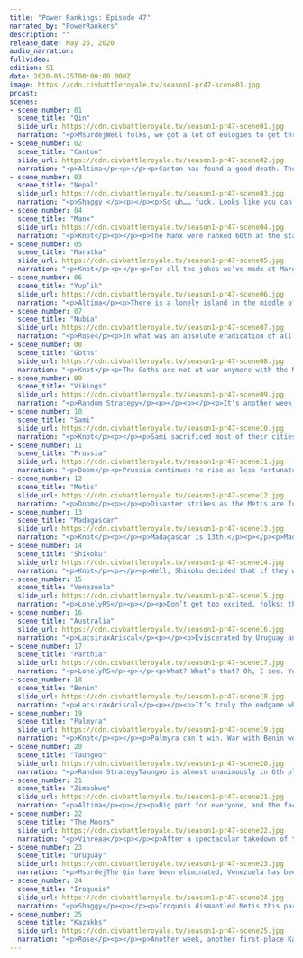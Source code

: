 ```yaml
---
title: "Power Rankings: Episode 47"
narrated_by: "PowerRankers"
description: ""
release_date: May 26, 2020
audio_narration:
fullvideo:
edition: S1
date: 2020-05-25T00:00:00.000Z
image: https://cdn.civbattleroyale.tv/season1-pr47-scene01.jpg
prcast:
scenes:
- scene_number: 01
  scene_title: "Qin"
  slide_url: https://cdn.civbattleroyale.tv/season1-pr47-scene01.jpg
  narration: "<p>MsurdejWell folks, we got a lot of eulogies to get through this Power Rankings, so let’s get it on.</p><p></p><p>First up, we have the Qin, who finally finished collapsing this part. Starting out, they clearly showed themselves to be the most competent China, quickly beating out the Qing, Xia, and Canton. Despite some rocky parts, they had a solid performance near the end of Endgame, capturing Shikoku’s capital and pushing them into Siberia. They even managed to grab 2nd place, just a few scant episodes ago...And then Kazahks came for them, bringing them to their knees in a matter of parts, kicking them out of China, and leaving their former allies to die in Japan. While they barely missed their part 0 rank (22 vs 25), they certainly put up a great showing.</p>"
- scene_number: 02
  scene_title: "Canton"
  slide_url: https://cdn.civbattleroyale.tv/season1-pr47-scene02.jpg
  narration: "<p>Altima</p><p></p><p>Canton has found a good death. They killed the Xia. They outlasted the Qing. They outlasted the Qin. They outlasted 37 civs, many of them bigger and stronger, through raw diplomatic acuity. They died as the Greatest China, while their nemesis died as Weakest Japan. I was never a believer, hell, I thought they’d be among the first to die in Endgame, but I have to tip my hat to the plucky red bastards- they got to die on a high note, a smile on their face. We should all be so lucky.</p>"
- scene_number: 03
  scene_title: "Nepal"
  slide_url: https://cdn.civbattleroyale.tv/season1-pr47-scene03.jpg
  narration: "<p>Shaggy </p><p></p><p>So uh…… fuck. Looks like you can’t turtle forever in the Himalayas. I think I underestimated Taungoo and the scientific potential of the superpowers in the game. Nepal did a fantastic job with the cards they were dealt. In pre-Endgame they were the weird mountain people of the Indian subcontinent and generally seen as an afterthought while outlasting some heavy hitters like Songhai. Then in Endgame they came in with literally 0 bonuses, 0. Not even an extra warrior. And they outlasted the Khamugs, New Zealand, Haida, and a ton of other civs that had their moments of brilliance. No brilliance from Nepal, but their tenacity in trying to stay under the radar (or over it I guess up in the mountains) while feeling relevant to me (their offensive war in Endgame was nuts) is definitely their hallmark. Saddle on up to the loser’s table with that top 25 confidence you so deserve, Prithvi, F.</p><p></p>"
- scene_number: 04
  scene_title: "Manx"
  slide_url: https://cdn.civbattleroyale.tv/season1-pr47-scene04.jpg
  narration: "<p>Knot</p><p></p><p>The Manx were ranked 60th at the start of the game. They were expected to roll over and die to Scotland, the Moors, the Vikings, or any other civ that landed on the British Isles. While they never were a top tier contender, the Manx absolutely punched above their weight. They managed to convince Scotland to sign away their main city in a peace deal early on, and held off a potential invasion from the Moors. For a while, they looked like a potential superpower of the continent, before the Vikings came in and took over most of Scotland’s land, followed swiftly by most of their own. I, and many others, counted them out completely at this point, but then Endgame rolls around and they come out swinging. They solidified their rule on the Viking free islands, and even got a foothold in Europe. The Manx may have fallen prey to what people predicted, dying to the Vikings in the east, and the Moors from the south, as well as any other civ that could reach them, but the road to getting there was vastly more entertaining than it had any right to be. </p>"
- scene_number: 05
  scene_title: "Maratha"
  slide_url: https://cdn.civbattleroyale.tv/season1-pr47-scene05.jpg
  narration: "<p>Knot</p><p></p><p>For all the jokes we’ve made at Maratha’s expense, it’s easy to forget that they were a serious contender at one point. There was a time when they had the second best stats, surpassing Taungoo, Zimbabwe, and even the Iroquois. They had excellent expansion opportunities across India, and they had a terrifying carpet of Crossbowmen... or it would have been terrifying if Shivaji built a Longswordsman, or Pikeman, or Warrior, or literally anything that could have taken a dang city! For a moment it looked like Maratha was going to unite all of India, and they were ranked the lowest of the three candidates to do so, but they never pushed past Nepal. Slowly Maratha became more and more irrelevant, until it was only a matter of when Zimbabwe was finally going to put them out of their misery. Finishing 21st is a lot more than the 34th place projected for them in part 0, but they could have been so much more.</p>"
- scene_number: 06
  scene_title: "Yup’ik"
  slide_url: https://cdn.civbattleroyale.tv/season1-pr47-scene06.jpg
  narration: "<p>Altima</p><p>There is a lonely island in the middle of the Bering Strait, separating East and West, Asia and the Americas. On that island, that snowy wasteland of an island, there lies a single grave, carved of a pale teal stone, rising from a hill. No name is carved into it. No flowers lie before it- the cold would shrivel them into oblivion even if some fool were to bring them. All that lies before that grave is a single rifle. Two names are carved into the stock of the rifle- Moctezuma II and Yu. None in this new world know the meaning of these names. None remember the days when a small teal runt bested a great blue giant in war; even that blue giant has been hobbled now. All that remains is a pale blue grave on a snowy hill.</p>"
- scene_number: 07
  scene_title: "Nubia"
  slide_url: https://cdn.civbattleroyale.tv/season1-pr47-scene07.jpg
  narration: "<p>Rose</p><p>In what was an absolute eradication of all the rump civs, a delight of both the fans and the PRs, Nubia has actually survived the culling due to escaping its war with Zimbabwe from years past. This has resulted in Nubia sliding its way into the top 20, which is actually the first time it’s done so in all of MX, including pre-endgame. This doesn’t mean it’s doing good per say, just that Nubia has just managed to successfully pull off the grand old strategy of “the only way to win is to not play”. To be fair, saying that Nubia has not done anything this whole time is a little bit unfair, in fact they have had numerous good defenses from Benin and Zimbabwe on numerous occasions, which is still more than what some civs have done, looking at you Parthia.</p>"
- scene_number: 08
  scene_title: "Goths"
  slide_url: https://cdn.civbattleroyale.tv/season1-pr47-scene08.jpg
  narration: "<p>Knot</p><p>The Goths are not at war anymore with the Moors. You’d be forgiven for missing it. The peace declaration was on a slide talking about the Metis destruction, which is vastly more interesting, but they survive another day. The Goths move from completely screwed, to only potentially screwed. Hooray?</p>"
- scene_number: 09
  scene_title: "Vikings"
  slide_url: https://cdn.civbattleroyale.tv/season1-pr47-scene09.jpg
  narration: "<p>Random Strategy</p><p></p><p></p><p>It's another week of glorious Viking gains! 3 whole ranks this time! They key to their success? Never appearing in any slides or even the video! Their city is simply too far north to appear in either. The only evidence of their existence is an unusually high concentration of musketmen. And if nobody can see the city, nobody can declare war on them! The perfect Nenets strategy!</p><p></p>"
- scene_number: 10
  scene_title: "Sami"
  slide_url: https://cdn.civbattleroyale.tv/season1-pr47-scene10.jpg
  narration: "<p>Knot</p><p></p><p>Sami sacrificed most of their cities to the altar of the Moors. They are now officially a rump, but they survive. As a fan of Grandma since Endgame, it does hurt a lot to see her empire reduced to this, but it’s for the greater good. Sami would not be able to hold back the blue horde if they struck again, but The Moors might be able to. Your sacrifice will be remembered! Let’s hope the Moors can take advantage of it.</p>"
- scene_number: 11
  scene_title: "Prussia"
  slide_url: https://cdn.civbattleroyale.tv/season1-pr47-scene11.jpg
  narration: "<p>Doom</p><p>Prussia continues to rise as less fortunate civs die. Nothing really changed for them this part which is good since any change at this point means death. They may well find themselves as an enclave of the Moors soon. </p>"
- scene_number: 12
  scene_title: "Metis"
  slide_url: https://cdn.civbattleroyale.tv/season1-pr47-scene12.jpg
  narration: "<p>Doom</p><p></p><p>Disaster strikes as the Metis are functionally eliminated by the Iroquois in the space of a single part. The Iroquois tech advantage proved to be insurmountable. Field guns and frigates are no match for helicopters and artillery. Now the Metis are down to a lowly 8 cities with no chance of a return. It's unclear if Metis will just die at the beginning of the next part, or manage to sue for peace and outlive a few more civs. Either way second best in North America is no mean feat.</p>"
- scene_number: 13
  scene_title: "Madagascar"
  slide_url: https://cdn.civbattleroyale.tv/season1-pr47-scene13.jpg
  narration: "<p>Knot</p><p></p><p>Madagascar is 13th.</p><p></p><p>Madagascar finished higher than the Qin, and are probably going to finish higher than the Sami, and the Metis.</p><p></p><p>Madagascar was a rump long before Endgame even started.</p><p></p><p>Madagascar has three cities, and will die the moment Zimbabwe sneezes on them.</p><p></p><p>Madagascar is still in the Enlightenment era while other civs are in the Atomic era.</p><p></p><p>Madagascar is 13th. </p>"
- scene_number: 14
  scene_title: "Shikoku"
  slide_url: https://cdn.civbattleroyale.tv/season1-pr47-scene14.jpg
  narration: "<p>Knot</p><p></p><p>Well, Shikoku decided that if they were doomed anyway, they’re going out doing what they do best: murder. Killing off the Yup’ik was the slim justification needed for Uruguay, and the Kazakhs to finish the job. Maybe if Uruguay continues to do nothing, they might survive as a rump state, but considering how well that went for the Qin, I expect this war to end them. It’s a shame, and I do actually hope they survive. They deserve to be in the top ten more than most of the other civs still alive.</p>"
- scene_number: 15
  scene_title: "Venezuela"
  slide_url: https://cdn.civbattleroyale.tv/season1-pr47-scene15.jpg
  narration: "<p>LonelyRS</p><p></p><p>Don’t get too excited, folks: that green +3 on the top there is being provided via the, oh, six or so civs that dropped out of relevance these part hundred turns and artificially inflated everyone’s rank increases. Compared to other civs, Venezuela had an… actually pretty okay part. Sure, their already halved empire was halved again by a Uruguay seemingly incapable of disproving Zeno’s paradox, and the bulk of their holdings are now islands made much less workable without a Tonga to mooch population off of, but it could have been so, so much worse. That they managed to so much as declare peace was a miracle, and even if they had to castrate themselves to do so, the fact of the matter is that they’re still alive, and that’s more than the rapidly-increasing number of civs in the CBRX’s graveyard can say. In the abstract, though… things were, well, not so great. Dropping half your cities sounds bad any way you slice it, but the worst part for Venezuela is almost certainly that most of the cities they were forced to give up were good ones. They did keep Caracas, yes, but their capital had been flipped down to two pop by the time they’d managed to convince Uruguay to lay off, and the majority of their land tiles rest in that one land city. All in all, it’s probably fair to say that Venezuela had a part that was more bad than good. Making a bad song in a world where all musicians are tone-deaf doesn’t make it any less bad, after all, and a part spent watching your peers get vaporized doesn’t make your going from Kimberley Indonesia size to Kimberley Antarctica size magically go away either.</p>"
- scene_number: 16
  scene_title: "Australia"
  slide_url: https://cdn.civbattleroyale.tv/season1-pr47-scene16.jpg
  narration: "<p>LacsiraxAriscal</p><p></p><p>Eviscerated by Uruguay and left with just four cities, Australia still manages to scrape into the top 10 above a neutered Venezuela and a Shikoku whose current fortunes have entered a nosedive. Nevertheless, make no bones about it - there’s only one war left in them. It’ll be a momentous occasion if and when Uruguay finish the job, as we’ve never had a single episode of any CBR without an Australia. But that’s also what’s keeping them in the top 10; unlike most of the other rumps, they’ve only the one threat, so if the RNG falls in their favour they could well thrash restlessly against death for some time, possibly outliving even some of the other no-hopers currently ranked above them. </p>"
- scene_number: 17
  scene_title: "Parthia"
  slide_url: https://cdn.civbattleroyale.tv/season1-pr47-scene17.jpg
  narration: "<p>LonelyRS</p><p></p><p>What? What’s that? Oh, I see. You’re stunned, aren’t you? Probably shocked to boot. Yeah, I get that. That was about my reaction too when I realized that Parthia were in the top ten for the first time since part six. Turns out you can get pretty far in the ranks by just sitting around and not ruffling any feathers. Who knew? Seriously, though, if you’re pulling for a dark horse to make it to total war, you might want to give Mithridates a second look - his empire may be among the most shit of those left that can still be called that without giggles, sure, but all that city gifting in the early days of Endgame has paid off wondrously. He’s basically never been in a losing war, has been opportunistic enough to go after India and a weakened Palmyra for table scraps, and is just powerful enough to be able to sue for peace before his nation is destroyed and yet not powerful enough to show up on anyone’s radar. Odds are good that he’ll just get brushed aside two parts from now as an afterthought, yes, but you can say that about just about every civ left in this game, now, and all of them have rap sheets twice as long as Parthia’s. In a world where coalitions are frequent and warmonger penalties meaningful enough to bring down the likes of the Qin in seconds, there’s a chance that the civ that’s most embodied mediocrity so far this game could outlive their bluer, more exciting neighbors. A small one, yes, but a chance nonetheless.</p>"
- scene_number: 18
  scene_title: "Benin"
  slide_url: https://cdn.civbattleroyale.tv/season1-pr47-scene18.jpg
  narration: "<p>LacsiraxAriscal</p><p></p><p>It’s truly the endgame when we have a civ like Benin, who could reasonably go down to one very well-planned invasion by either of their super-neighbours, all the way up in 8th place. The only city left on the map they could likely take and keep is Meroe, the last Nubian city - which would net them a warmongering penalty that would almost certainly spell their doom. Yet there’s fields between them and the ninth placed Parthians, who are a Kazakh province in waiting - at least I can see Benin going down with some kind of fight. In any case, the last episode was mercifully quiet for them: they’ll only last this high up as long as that uneasy peace holds.</p>"
- scene_number: 19
  scene_title: "Palmyra"
  slide_url: https://cdn.civbattleroyale.tv/season1-pr47-scene19.jpg
  narration: "<p>Knot</p><p></p><p>Palmyra can’t win. War with Benin would probably just be an utter waste of time. War with Parthia would probably be successful, but also give them a nice big border with the Kazakhs, and war with Zimbabwe? Hahahaha. That’s funny. So yes, Palmyra has nowhere to go, but given their defense position and not terrible stats, they probably are set to live a really long time. Get used to seeing them up here as other civs crumble around them.</p>"
- scene_number: 20
  scene_title: "Taungoo"
  slide_url: https://cdn.civbattleroyale.tv/season1-pr47-scene20.jpg
  narration: "<p>Random StrategyTaungoo is almost unanimously in 6th place because they are quite simply the strongest outside of the big 5. It would probably take several wars to kill them, which is more than every civ below them, who would likely die in 1 war. Maybe 2 for Palmyra, Benin and Venezuela. If this was earlier in the game, their 1k production and 22 cities would be impressive but the game has moved on from that stage. Now you need about 1.5 times as much to even be considered a contender. Before this part, Taungoo had two major expansion opportunities that they could have used to become a contender themselves: Australia and Maratha. Both of these are now gone; Taungoo now has no way of getting stronger. Instead of going for those two expansion opportunities this week, they only went for the minor expansion opportunity known as Nepal, which is really too small to matter. At best, it means they now have a very defensible mountain fortress. </p>"
- scene_number: 21
  scene_title: "Zimbabwe"
  slide_url: https://cdn.civbattleroyale.tv/season1-pr47-scene21.jpg
  narration: "<p>Altima</p><p></p><p>Big part for everyone, and the fact that Zim lost ranks this part can be partly attributed to them having the Least Big part of the top five. However, a large part of it comes down to raw stats- the only top five Zim has more tech than is Uruguay, you know, the civ currently held down by having 93 cities, and right now, that tech disparity with its peers is kinda a big deal. Similarly, they have the lowest city count of the top five, partly because while the Moors have been out and wrecking Europe, Zim hasn’t been doing near enough invading. Mutoba is still in the game- but he needs to kick things up a notch if he’s going to compete with the rest, especially with the Moors, a power he shares a continent with, on the ascent. Murdering Benin like he should have done forever ago would be a good start.</p>"
- scene_number: 22
  scene_title: "The Moors"
  slide_url: https://cdn.civbattleroyale.tv/season1-pr47-scene22.jpg
  narration: "<p>Vihreaa</p><p></p><p>After a spectacular takedown of the Sami, the Moors ascend to tie their highest all time rank of 4th. Of all of the powers currently in contention for winning the royale, the Moors are in a particularly unique position. To many, the Moors are considered to be the least likely of the current powers that have a chance to win it all and take the cake, but the Moors have some advantages that the other civs don’t. For one, they have a sizable tech lead on almost all of the other civs, along with one of the largest militaries on the planet. However, even with these, they could still be overrun by bigger powers in wars of attrition. I will say this regarding the Moors, their only path to victory in the royale will be through conquering Benin. Between the Moors and Zimbabwe, both of them need to conquer a smaller power to reach the same levels as that of Uruguay, the Iroquois, and Kazakhstan. In the Moors case, their only option will be Benin. For the Moors to continue to have a chance in this royale, they will need to conquer Benin before Zimbabwe does.</p>"
- scene_number: 23
  scene_title: "Uruguay"
  slide_url: https://cdn.civbattleroyale.tv/season1-pr47-scene23.jpg
  narration: "<p>MsurdejThe Qin have been eliminated, Venezuela has been cowed, the beachhead in Australia is now the majority of the continent. It is undeniable that the Bug ‘Gauy is the master of the Pacific, and for that they go... Down a Rank?!Yes folks, while Uruguay is top in many of the stats, there is one big area where they are lacking: tech. While the rest of the superpowers have gotten into the Atomic and Information Era, Lavalleja still languishes about a dozen techs behind in the Modern era. And all of those tiny, one tile island cities in the Pacific won’t do much for the Big ‘Guay when nukes start dropping. Whether this is merely a setback, or a harbinger of doom to come remains to be seen.</p>"
- scene_number: 24
  scene_title: "Iroquois"
  slide_url: https://cdn.civbattleroyale.tv/season1-pr47-scene24.jpg
  narration: "<p>Shaggy</p><p></p><p>Iroquois dismantled Metis this part so hard I put Metis in last place. I didn’t see any peace declaration, so there is a very good chance that Iroquois will finish manifesting the fuck out of their destiny in the next part (or two if the Metis diplomats can pull of the negotiation of their lifetime). At this point for me, other than the Kazakhs, ranking the top 5 has become a question of who can throw their weight around the most effectively against the others and who has the potential to get ganked. The way I see it, Iroquois will most likely turn towards Uruguay as their first superpower target. That being said, if Uruguay and perhaps the Moors can try giving Iroquois the ol’ Atlantic 1-2 before Iroquois can finish off Metis, then we might see a lot more fireworks in the New World. Between the top 5, this feels like the least likely gank. They are also very well positioned to start gnawing at Shikoku along with the Kazakhs, only further solidifying their northern dominance. The conjunction of these two points put Iroquois in 2nd for me this week, and it seems as though many of the other PRs thought similarly.</p><p></p>"
- scene_number: 25
  scene_title: "Kazakhs"
  slide_url: https://cdn.civbattleroyale.tv/season1-pr47-scene25.jpg
  narration: "<p>Rose</p><p></p><p>Another week, another first-place Kazakhs. While it may not look like it, there is a distinct division between the power rankers on who is currently number one, between the Kazakhs, Uruguay, and the Iroquois, who most agree are the top three. While I am not one of the people who believe that Kazakhs are number one, I do see the reasoning why so many do. It boils down to one thing: options. As shown within the map above, the Kazakhs have six non-Great-Power invasion options, four of which have more than five cities. This is huge compared to Guay’s four (five if you count metis, it’s a little shaky to call that an optimal place to invade), only two of which being large enough to not call “completely a rump”. Additionally, out of the three powers, the Kazakhs are the most well-rounded, taking second place in most metrics when compared to the top three. The Kazakhs are still a dominant force on the cylinder, just not the clear cut best as they once were</p>"
---
```

